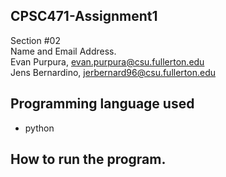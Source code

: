 ## CPSC471-Assignment1
Section #02 <br />
Name and Email Address. <br />
Evan Purpura, evan.purpura@csu.fullerton.edu <br />
Jens Bernardino, jerbernard96@csu.fullerton.edu <br />

## Programming language used 
* python

## How to run the program.
